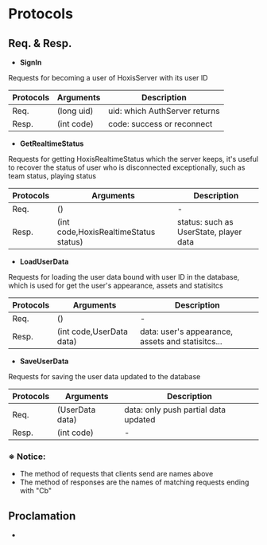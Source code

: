 # Protocols

## Req. & Resp.

- **SignIn**

Requests for becoming a user of HoxisServer with its user ID

| Protocols | Arguments  | Description                   |
| --------- | ---------- | ----------------------------- |
| Req.      | (long uid) | uid: which AuthServer returns |
| Resp.     | (int code) | code: success or reconnect    |

- **GetRealtimeStatus**

Requests for getting HoxisRealtimeStatus which the server keeps, it's useful to recover the status of user who is disconnected exceptionally, such as team status, playing status

| Protocols | Arguments                             | Description                            |
| --------- | ------------------------------------- | -------------------------------------- |
| Req.      | ()                                    | -                                      |
| Resp.     | (int code,HoxisRealtimeStatus status) | status: such as UserState, player data |

- **LoadUserData**

Requests for loading the user data bound with user ID in the database, which is used for get the user's appearance, assets and statisitcs

| Protocols | Arguments                | Description                                       |
| --------- | ------------------------ | ------------------------------------------------- |
| Req.      | ()                       | -                                                 |
| Resp.     | (int code,UserData data) | data: user's appearance, assets and statisitcs... |

- **SaveUserData**

Requests for saving the user data updated to the database

| Protocols | Arguments       | Description                          |
| --------- | --------------- | ------------------------------------ |
| Req.      | (UserData data) | data: only push partial data updated |
| Resp.     | (int code)      | -                                    |

### ※ Notice:

- The method of requests that clients send are names above
- The method of responses are the names of matching requests ending with "Cb" 

## 

## Proclamation

- 